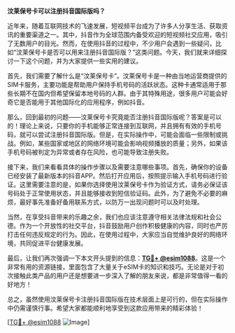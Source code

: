 **汶莱保号卡可以注册抖音国际版吗？**

近年来，随着互联网技术的飞速发展，短视频平台成为了许多人分享生活、获取资讯的重要渠道之一。其中，抖音作为全球范围内备受欢迎的短视频社交应用，吸引了无数用户的目光。然而，在使用抖音的过程中，不少用户会遇到一些疑问，比如“汶莱保号卡是否可以用来注册抖音国际版？”这类问题。今天，我们就来详细探讨一下这个问题，并为大家提供一些实用的建议。

首先，我们需要了解什么是“汶莱保号卡”。汶莱保号卡是一种由当地运营商提供的SIM卡服务，主要功能是帮助用户保持手机号码的活跃状态。这种卡通常适用于那些长期不在国内但希望保留本地号码的人群。由于其特殊用途，很多用户可能会好奇它是否能用于其他国际化的应用程序，例如抖音。

那么，回到最初的问题——汶莱保号卡究竟能否注册抖音国际版呢？答案是可以的！理论上来说，只要你的手机能够正常连接到互联网，并且拥有有效的手机号码，就可以尝试注册抖音国际版。但是，在实际操作中，可能会面临一些限制或挑战。例如，某些国家或地区的网络环境可能会影响视频播放的质量；另外，如果该手机号码被判定为异常或者存在风险，也可能导致注册失败。

接下来，我们来看看具体的操作步骤以及需要注意哪些事项。首先，确保你的设备已经安装了最新版本的抖音APP。然后打开应用后，按照提示输入手机号码进行验证。这里需要注意的是，如果你选择使用汶莱保号卡作为验证方式，请务必保证该号码处于正常使用状态，并且能够接收到短信验证码。此外，为了避免不必要的麻烦，最好事先准备好备用联系方式，以防万一出现问题时可以及时处理。

当然，在享受抖音带来的乐趣之余，我们也应该注意遵守相关法律法规和社会公德。作为一个开放性的社交平台，抖音鼓励用户创作积极健康的内容，同时也严厉打击任何违反规定的行为。因此，在使用过程中，大家应当自觉维护良好的网络环境，共同促进平台健康发展。

最后，让我们再次强调一下本文开头提到的信息：**[TG💪+ @esim1088](https://t.me/s/esim1088)**。这是一个非常有用的资源链接，里面包含了大量关于eSIM卡的知识和技巧。无论是对于初次接触此类产品的用户还是想要进一步深入了解的朋友来说，都是非常值得一看的好地方！

总之，虽然使用汶莱保号卡注册抖音国际版在技术层面上是可行的，但在实际操作中仍需谨慎行事。希望大家都能顺利地享受到这款应用带来的精彩体验！

[[TG💪+ @esim1088](https://t.me/s/esim1088) ![Image](https://i.postimg.cc/4NQfJmqS/Snipaste-2025-05-13-00-14-12.png)]